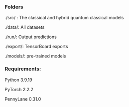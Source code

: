 

### Folders
./src/ :   The classical and hybrid quantum classical models 

./data/:   All datasets   

./run/:    Output predictions 

./export/: TensorBoard exports

./models/: pre-trained models

### Requirements:
Python 3.9.19

PyTorch 2.2.2

PennyLane 0.31.0
